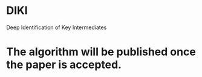 # DIKI
Deep Identification of Key Intermediates
# The algorithm will be published once the paper is accepted.
